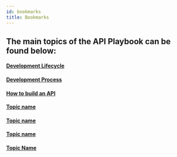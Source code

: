 ```yaml
---
id: bookmarks
title: Bookmarks
---
```


## The main topics of the API Playbook can be found below:

<div className="box">
    <a href="https://playbook.hackney.gov.uk/API-Playbook/api_implementation_guidelines"><h4>Development Lifecycle</h4></a>
</div>
<div className="box">
    <a href="https://playbook.hackney.gov.uk/API-Playbook/linting"><h4>Development Process</h4></a>
</div>
<div className="box">
    <a href="https://playbook.hackney.gov.uk/API-Playbook/tdd"><h4>How to build an API</h4></a>
</div>
<div className="box">
    <a href="h"><h4>Topic name</h4></a>
</div>

<div className="box">
    <a href="h"><h4>Topic name</h4></a>
</div>

<div className="box">
    <a href="h"><h4>Topic name</h4></a>
</div>

<div className="box">
    <a href="h"><h4>Topic Name</h4></a>
</div>
